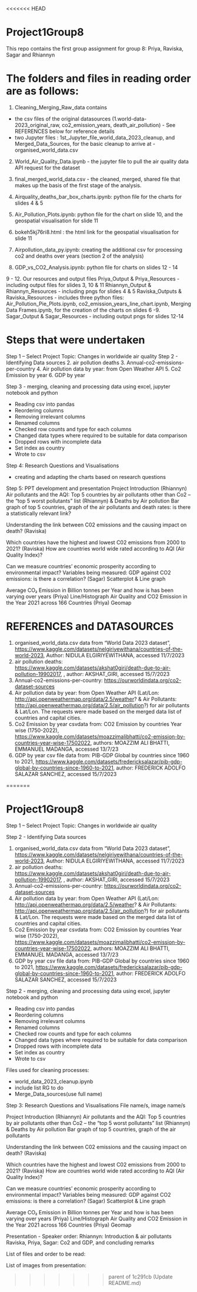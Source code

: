 <<<<<<< HEAD
# Project1Group8

This repo contains the first group assignment for group 8: Priya, Raviska, Sagar and Rhiannyn

# The folders and files in reading order are as follows:
1. Cleaning_Merging_Raw_data contains 
- the csv files of the original datasources (1.world-data-2023_original_raw, co2_emission_years, death_air_pollution) - See REFERENCES below for reference details
- two Jupyter files : 1st_Jupyter_file_world_data_2023_cleanup, and Merged_Data_Sources, for the basic cleanup to arrive at - organised_world_data.csv 

2.  World_Air_Quality_Data.ipynb - the jupyter file to pull the air quality data API request for the dataset

3.  final_merged_world_data.csv - the cleaned, merged, shared file that makes up the basis of the first stage of the analysis.

4. Airquality_deaths_bar_box_charts.ipynb: python file for the charts for slides 4 & 5

5. Air_Pollution_Plots.ipynb: python file for the chart on slide 10, and the geospatial visualisation for slide 11

6. bokeh5kj76ri8.html : the html link for the geospatial visualisation for slide 11 

7. Airpollution_data_py.ipynb: creating the additional csv for processing co2 and deaths over years (section 2 of the analysis)

8. GDP_vs_CO2_Analysis.ipynb: python file for charts on slides 12 - 14 

9 - 12. Our resources and output files
Priya_Output & Priya_Resources - including output files for slides 3, 10 & 11 
Rhiannyn_Output & Rhiannyn_Resources - including pngs for slides 4 & 5
Raviska_Outputs & Raviska_Resources - includes three python files: Air_Pollution_Pie_Plots.ipynb, co2_emission_years_line_chart.ipynb, Merging Data Frames.ipynb, for the creation of the charts on slides 6 -9.  
Sagar_Output & Sagar_Resources - including output pngs for slides 12-14


# Steps that were undertaken 
Step 1 – Select Project Topic: Changes in worldwide air quality
Step 2 - Identifying Data sources
2.	air pollution deaths
3.	Annual-co2-emissions-per-country
4.	Air pollution data by year: from Open Weather API 
5.	Co2 Emission by year 
6.	GDP by year 

Step 3 - merging, cleaning and processing data using excel, jupyter notebook and python
-	Reading csv into pandas
-	Reordering columns 
-	Removing irrelevant columns
-	Renamed columns
-	Checked row counts and type for each columns
-	Changed data types where required to be suitable for data comparison
-	Dropped rows with incomplete data
-	Set index as country
-	Wrote to csv 

Step 4: Research Questions and Visualisations
- creating and adapting the charts based on research questions 

Step 5: PPT development and presentation
Project Introduction (Rhiannyn)
Air pollutants and the AQI: Top 5 countries by air pollutants other than Co2 – the “top 5 worst pollutants” list (Rhiannyn) & Deaths by Air pollution
Bar graph of top 5 countries, graph of the air pollutants and death rates: is there a statistically relevant link?

Understanding the link between C02 emissions and the causing impact on death? (Raviska)

Which countries have the highest and lowest C02  emissions from 2000 to 2021? (Raviska)
How are countries world wide rated according to AQI (Air Quality Index)?

Can we measure countries’ economic prosperity according to environmental impact? 
Variables being measured: GDP against CO2 emissions: is there a correlation? (Sagar)
Scatterplot & Line graph

Average CO₂ Emission in Billion tonnes per Year and how is has been varying over years (Priya)
Line/Histograph
Air Quality and CO2 Emission in the Year 2021 across 166 Countries (Priya)
Geomap


# REFERENCES and DATASOURCES
1.	organised_world_data.csv data from “World Data 2023 dataset”, https://www.kaggle.com/datasets/nelgiriyewithana/countries-of-the-world-2023, Author: NIDULA ELGIRIYEWITHANA, accessed 11/7/2023
2.	air pollution deaths: https://www.kaggle.com/datasets/akshat0giri/death-due-to-air-pollution-19902017, , author: AKSHAT_GIRI, accessed 15/7/2023
3.	Annual-co2-emissions-per-country: https://ourworldindata.org/co2-dataset-sources
4.	Air pollution data by year: from Open Weather API (Lat/Lon: http://api.openweathermap.org/data/2.5/weather? & Air Pollutants: http://api.openweathermap.org/data/2.5/air_pollution?) for air pollutants & Lat/Lon. The requests were made based on the merged data list of countries and capital cities. 
5.	Co2 Emission by year csvdata from: CO2 Emission by countries Year wise (1750-2022), https://www.kaggle.com/datasets/moazzimalibhatti/co2-emission-by-countries-year-wise-17502022, authors: MOAZZIM ALI BHATTI, EMMANUEL MADANGA, accessed 13/7/23
6.	GDP by year csv file data from: PIB-GDP Global by countries since 1960 to 2021,  https://www.kaggle.com/datasets/fredericksalazar/pib-gdp-global-by-countries-since-1960-to-2021,  author: FREDERICK ADOLFO SALAZAR SANCHEZ, accessed 15/7/2023


=======
# Project1Group8


Step 1 – Select Project Topic: Changes in worldwide air quality

Step 2 - Identifying Data sources

1.	organised_world_data.csv data from “World Data 2023 dataset”, https://www.kaggle.com/datasets/nelgiriyewithana/countries-of-the-world-2023, Author: NIDULA ELGIRIYEWITHANA, accessed 11/7/2023
2.	air pollution deaths: https://www.kaggle.com/datasets/akshat0giri/death-due-to-air-pollution-19902017, , author: AKSHAT_GIRI, accessed 15/7/2023
3.	Annual-co2-emissions-per-country: https://ourworldindata.org/co2-dataset-sources
4.	Air pollution data by year: from Open Weather API (Lat/Lon: http://api.openweathermap.org/data/2.5/weather? & Air Pollutants: http://api.openweathermap.org/data/2.5/air_pollution?) for air pollutants & Lat/Lon. The requests were made based on the merged data list of countries and capital cities. 
5.	Co2 Emission by year csvdata from: CO2 Emission by countries Year wise (1750-2022), https://www.kaggle.com/datasets/moazzimalibhatti/co2-emission-by-countries-year-wise-17502022, authors: MOAZZIM ALI BHATTI, EMMANUEL MADANGA, accessed 13/7/23
6.	GDP by year csv file data from: PIB-GDP Global by countries since 1960 to 2021,  https://www.kaggle.com/datasets/fredericksalazar/pib-gdp-global-by-countries-since-1960-to-2021,  author: FREDERICK ADOLFO SALAZAR SANCHEZ, accessed 15/7/2023


Step 2 - merging, cleaning and processing data using excel, jupyter notebook and python
-	Reading csv into pandas
-	Reordering columns 
-	Removing irrelevant columns
-	Renamed columns
-	Checked row counts and type for each columns
-	Changed data types where required to be suitable for data comparison
-	Dropped rows with incomplete data
-	Set index as country
-	Wrote to csv 

Files used for cleaning processes:
-	world_data_2023_cleanup.ipynb
-	include list RG to do
- 	Merge_Data_sources(use full name)


Step 3: Research Questions and Visualisations
File name/s, image name/s

Project Introduction (Rhiannyn)
Air pollutants and the AQI: Top 5 countries by air pollutants other than Co2 – the “top 5 worst pollutants” list (Rhiannyn) & Deaths by Air pollution
Bar graph of top 5 countries, graph of the air pollutants

Understanding the link between C02 emissions and the causing impact on death? (Raviska)

Which countries have the highest and lowest C02  emissions from 2000 to 2021? (Raviska)
How are countries world wide rated according to AQI (Air Quality Index)?

Can we measure countries’ economic prosperity according to environmental impact? 
Variables being measured: GDP against CO2 emissions: is there a correlation? (Sagar)
Scatterplot & Line graph

Average CO₂ Emission in Billion tonnes per Year and how is has been varying over years (Priya)
Line/Histograph
Air Quality and CO2 Emission in the Year 2021 across 166 Countries (Priya)
Geomap


Presentation - Speaker order:
Rhiannyn: Introduction & air pollutants
Raviska, 
Priya, 
Sagar: Co2 and GDP, and concluding remarks


List of files and order to be read:

List of images from presentation:



>>>>>>> parent of 1c291cb (Update README.md)
